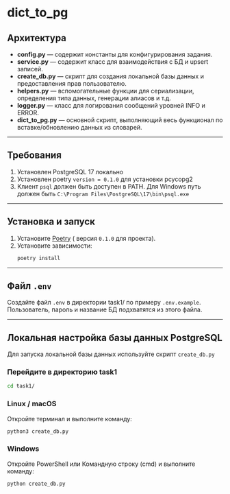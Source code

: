 # dict_to_pg

## Архитектура

- **config.py** — содержит константы для конфигурирования задания.
- **service.py** — содержит класс для взаимодействия с БД и upsert записей.
- **create_db.py** — скрипт для создания локальной базы данных и предоставления прав пользователю.
- **helpers.py** — вспомогательные функции для сериализации, определения типа данных, генерации алиасов и т.д.
- **logger.py** — класс для логирования сообщений уровней INFO и ERROR.
- **dict_to_pg.py** — основной скрипт, выполняющий весь функционал по вставке/обновлению данных из словарей.

---

## Требования

1. Установлен PostgreSQL 17 локально
2. Установлен poetry `version = 0.1.0` для установки pcycopg2
3. Клиент `psql` должен быть доступен в PATH. Для Windows путь должен быть `C:\Program Files\PostgreSQL\17\bin\psql.exe`

---

## Установка и запуск

1. Установите [Poetry](https://python-poetry.org/) ( версия `0.1.0` для проекта).
2. Установите зависимости:
    ```bash
    poetry install
    ```
---

## Файл `.env` 

Создайте файл `.env` в директории task1/ по примеру `.env.example`. Пользователь, пароль и название БД подхватятся из этого файла.

---
## Локальная настройка базы данных PostgreSQL

Для запуска локальной базы данных используйте скрипт `create_db.py`


### Перейдите в директорию task1

```bash
cd task1/
```

### Linux / macOS

Откройте терминал и выполните команду:

```bash
python3 create_db.py
```

### Windows

Откройте PowerShell или Командную строку (cmd) и выполните команду:

```bash
python create_db.py
```